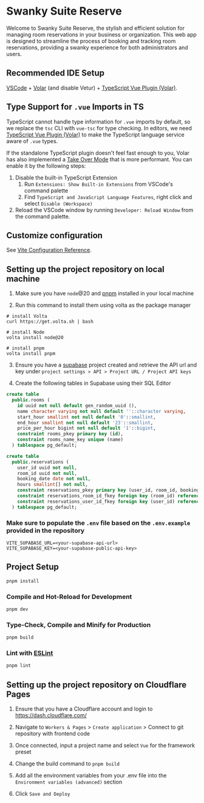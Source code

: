 # Swanky Suite Reserve

Welcome to Swanky Suite Reserve, the stylish and efficient solution for managing room reservations in your business or organization. This web app is designed to streamline the process of booking and tracking room reservations, providing a swanky experience for both administrators and users.

## Recommended IDE Setup

[VSCode](https://code.visualstudio.com/) + [Volar](https://marketplace.visualstudio.com/items?itemName=Vue.volar) (and disable Vetur) + [TypeScript Vue Plugin (Volar)](https://marketplace.visualstudio.com/items?itemName=Vue.vscode-typescript-vue-plugin).

## Type Support for `.vue` Imports in TS

TypeScript cannot handle type information for `.vue` imports by default, so we replace the `tsc` CLI with `vue-tsc` for type checking. In editors, we need [TypeScript Vue Plugin (Volar)](https://marketplace.visualstudio.com/items?itemName=Vue.vscode-typescript-vue-plugin) to make the TypeScript language service aware of `.vue` types.

If the standalone TypeScript plugin doesn't feel fast enough to you, Volar has also implemented a [Take Over Mode](https://github.com/johnsoncodehk/volar/discussions/471#discussioncomment-1361669) that is more performant. You can enable it by the following steps:

1. Disable the built-in TypeScript Extension
    1) Run `Extensions: Show Built-in Extensions` from VSCode's command palette
    2) Find `TypeScript and JavaScript Language Features`, right click and select `Disable (Workspace)`
2. Reload the VSCode window by running `Developer: Reload Window` from the command palette.

## Customize configuration

See [Vite Configuration Reference](https://vitejs.dev/config/).

## Setting up the project repository on local machine

1. Make sure you have `node`@20 and [pnpm](https://pnpm.io/installation) installed in your local machine

2. Run this command to install them using volta as the package manager
```
# install Volta
curl https://get.volta.sh | bash

# install Node
volta install node@20

# install pnpm
volta install pnpm
```

3. Ensure you have a [supabase](https://supabase.com/) project created and retrieve the API url and key under `project settings > API > Project URL / Project API keys`

4. Create the following tables in Supabase using their SQL Editor
```SQL
create table
  public.rooms (
    id uuid not null default gen_random_uuid (),
    name character varying not null default ''::character varying,
    start_hour smallint not null default '0'::smallint,
    end_hour smallint not null default '23'::smallint,
    price_per_hour bigint not null default '1'::bigint,
    constraint rooms_pkey primary key (id),
    constraint rooms_name_key unique (name)
  ) tablespace pg_default;

create table
  public.reservations (
    user_id uuid not null,
    room_id uuid not null,
    booking_date date not null,
    hours smallint[] not null,
    constraint reservations_pkey primary key (user_id, room_id, booking_date),
    constraint reservations_room_id_fkey foreign key (room_id) references rooms (id) on update cascade on delete cascade,
    constraint reservations_user_id_fkey foreign key (user_id) references auth.users (id) on update cascade on delete cascade
  ) tablespace pg_default;
```

### Make sure to populate the `.env` file based on the `.env.example` provided in the repository

```
VITE_SUPABASE_URL=<your-supabase-api-url>
VITE_SUPABASE_KEY=<your-supabase-public-api-key>
```

## Project Setup

```sh
pnpm install
```

### Compile and Hot-Reload for Development

```sh
pnpm dev
```

### Type-Check, Compile and Minify for Production

```sh
pnpm build
```

### Lint with [ESLint](https://eslint.org/)

```sh
pnpm lint
```

## Setting up the project repository on Cloudflare Pages
1. Ensure that you have a Cloudflare account and login to https://dash.cloudflare.com/

2. Navigate to `Workers & Pages` > `Create application` > Connect to git repository with frontend code

3. Once connected, input a project name and select `Vue` for the framework preset

4. Change the build command to `pnpm build`

5. Add all the environment variables from your .env file into the `Environment variables (advanced)` section

6. Click `Save and Deploy`
